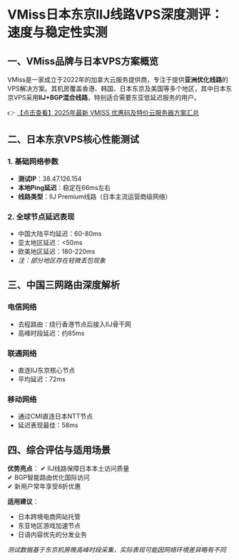 # VMiss日本东京IIJ线路VPS深度测评：速度与稳定性实测

## 一、VMiss品牌与日本VPS方案概览

VMiss是一家成立于2022年的加拿大云服务提供商，专注于提供**亚洲优化线路**的VPS解决方案。其机房覆盖香港、韩国、日本东京及美国等多个地区，其中日本东京VPS采用**IIJ+BGP混合线路**，特别适合需要东亚低延迟服务的用户。

👉 [【点击查看】2025年最新 VMISS 优惠码及特价云服务器方案汇总](https://bit.ly/Vmiss)

## 二、日本东京VPS核心性能测试

### 1. 基础网络参数
- **测试IP**：38.47.126.154
- **本地Ping延迟**：稳定在66ms左右
- **线路类型**：IIJ Premium线路（日本主流运营商级网络）

### 2. 全球节点延迟表现
- 中国大陆平均延迟：60-80ms
- 亚太地区延迟：<50ms
- 欧美地区延迟：180-220ms
- *注：部分地区存在轻微丢包现象*

## 三、中国三网路由深度解析

### 电信网络
- 去程路由：绕行香港节点后接入IIJ骨干网
- 高峰时段延迟：约85ms

### 联通网络
- 直连IIJ东京核心节点
- 平均延迟：72ms

### 移动网络
- 通过CMI直连日本NTT节点
- 延迟表现最佳：58ms

## 四、综合评估与适用场景

**优势亮点**：
✔ IIJ线路保障日本本土访问质量  
✔ BGP智能路由优化国际访问  
✔ 新用户常年享受8折优惠  

**适用建议**：
- 日本跨境电商网站托管
- 东亚地区游戏加速节点
- 日语内容优先的分发业务

*测试数据基于东京机房晚高峰时段采集，实际表现可能因网络环境差异略有不同*